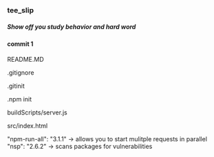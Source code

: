 ### tee_slip
##### Show off you study behavior and hard word

#### commit 1

README.MD

.gitignore

.gitinit

.npm init

buildScripts/server.js

src/index.html

  "npm-run-all": "3.1.1" -> allows you to start mulitple requests in parallel
  "nsp": "2.6.2"         -> scans packages for vulnerabilities
